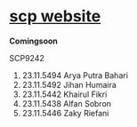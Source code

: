 # [scp website](https://shitodcy.github.io/scp) 
**Comingsoon**

SCP9242
1. 23.11.5494 Arya Putra Bahari
2. 23.11.5492 Jihan Humaira
3. 23.11.5442 Khairul Fikri
4. 23.11.5438 Alfan Sobron
5. 23.11.5446 Zaky Riefani
